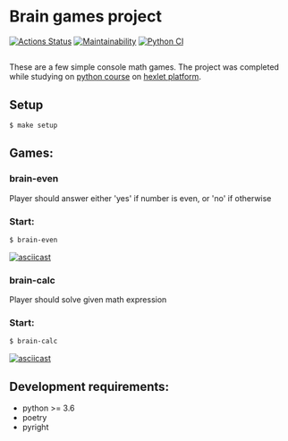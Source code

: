 # Brain games project

[![Actions Status](https://github.com/foofaev/python-project-lvl1/workflows/hexlet-check/badge.svg)](https://github.com/foofaev/python-project-lvl1/actions?query=workflow%3Ahexlet-check)
[![Maintainability](https://api.codeclimate.com/v1/badges/a26b9b19a7bbe6d13161/maintainability)](https://codeclimate.com/github/foofaev/python-project-lvl1/maintainability)
[![Python CI](https://github.com/foofaev/python-project-lvl1/workflows/Python%20CI/badge.svg)](https://github.com/foofaev/python-project-lvl1/actions?query=workflow%3A%22Python+CI%22)


##
These are a few simple console math games.
The project was completed while studying on [python course](https://ru.hexlet.io/professions/python) on [hexlet  platform](https://ru.hexlet.io). 
##

## Setup
```sh
$ make setup
```

## Games:
### brain-even
Player should answer either 'yes' if number is even, or 'no' if otherwise
### Start:
```sh
$ brain-even
```
[![asciicast](https://asciinema.org/a/377682.svg)](https://asciinema.org/a/377682)

### brain-calc
Player should solve given math expression
### Start:
```sh
$ brain-calc
```
[![asciicast](https://asciinema.org/a/377695.svg)](https://asciinema.org/a/377695)

## Development requirements:
 - python >= 3.6
 - poetry
 - pyright

